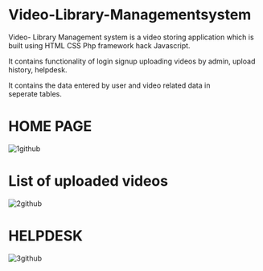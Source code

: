 # Video-Library-Managementsystem

Video- Library Management system is a video storing application which is built using HTML CSS Php framework hack Javascript.

It contains functionality of login signup uploading videos by admin, upload history, helpdesk.


It contains the data entered by user and video related data in seperate tables.
# HOME PAGE
![1github](https://user-images.githubusercontent.com/83169520/203152540-cec32103-4bf9-498d-af7b-739d5b999fef.jpeg)

# List of uploaded videos

![2github](https://user-images.githubusercontent.com/83169520/203152548-6d083184-3477-4ac9-8582-8c4c3c7c9c30.jpeg)

# HELPDESK

![3github](https://user-images.githubusercontent.com/83169520/203152551-5f853437-ebac-4bed-9c69-c321c11a64f6.jpeg)
